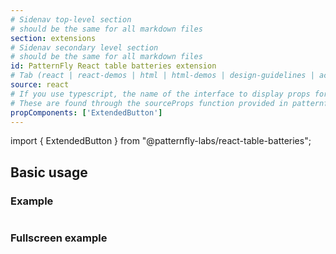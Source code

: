 ```yaml
---
# Sidenav top-level section
# should be the same for all markdown files
section: extensions
# Sidenav secondary level section
# should be the same for all markdown files
id: PatternFly React table batteries extension
# Tab (react | react-demos | html | html-demos | design-guidelines | accessibility)
source: react
# If you use typescript, the name of the interface to display props for
# These are found through the sourceProps function provided in patternfly-docs.source.js
propComponents: ['ExtendedButton']
---
```


import { ExtendedButton } from "@patternfly-labs/react-table-batteries";

## Basic usage

### Example

```js file="./Basic.tsx"

```

### Fullscreen example

```js file="./Basic.tsx" isFullscreen

```
